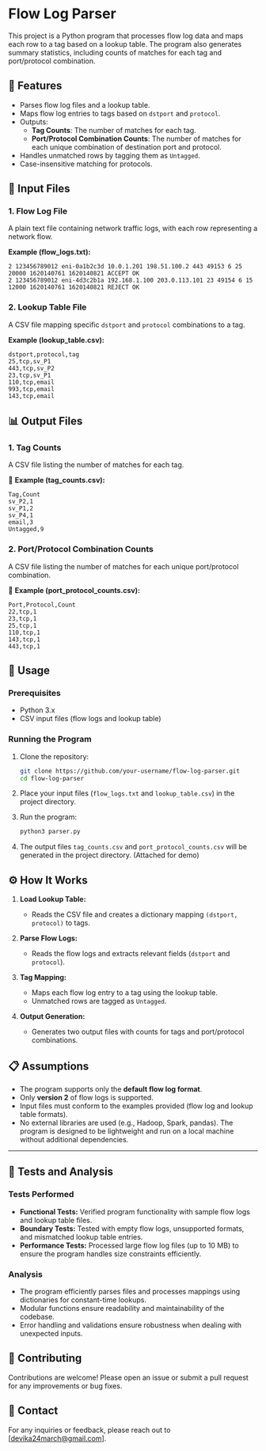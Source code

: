 # Flow Log Parser

This project is a Python program that processes flow log data and maps each row to a tag based on a lookup table. The program also generates summary statistics, including counts of matches for each tag and port/protocol combination.

## 🌟 Features

- Parses flow log files and a lookup table.
- Maps flow log entries to tags based on `dstport` and `protocol`.
- Outputs:
  - **Tag Counts**: The number of matches for each tag.
  - **Port/Protocol Combination Counts**: The number of matches for each unique combination of destination port and protocol.
- Handles unmatched rows by tagging them as `Untagged`.
- Case-insensitive matching for protocols.

## 📂 Input Files

### 1. Flow Log File
A plain text file containing network traffic logs, with each row representing a network flow.

**Example (flow_logs.txt):**
```
2 123456789012 eni-0a1b2c3d 10.0.1.201 198.51.100.2 443 49153 6 25 20000 1620140761 1620140821 ACCEPT OK
2 123456789012 eni-4d3c2b1a 192.168.1.100 203.0.113.101 23 49154 6 15 12000 1620140761 1620140821 REJECT OK
```

### 2. Lookup Table File
A CSV file mapping specific `dstport` and `protocol` combinations to a tag.

**Example (lookup_table.csv):**
```csv
dstport,protocol,tag
25,tcp,sv_P1
443,tcp,sv_P2
23,tcp,sv_P1
110,tcp,email
993,tcp,email
143,tcp,email
```

## 📊 Output Files

### 1. Tag Counts
A CSV file listing the number of matches for each tag.

📝 **Example (tag_counts.csv):**
```csv
Tag,Count
sv_P2,1
sv_P1,2
sv_P4,1
email,3
Untagged,9
```

### 2. Port/Protocol Combination Counts
A CSV file listing the number of matches for each unique port/protocol combination.

📝 **Example (port_protocol_counts.csv):**
```csv
Port,Protocol,Count
22,tcp,1
23,tcp,1
25,tcp,1
110,tcp,1
143,tcp,1
443,tcp,1
```

## 🚀 Usage

### Prerequisites
- Python 3.x
- CSV input files (flow logs and lookup table)

### Running the Program
1. Clone the repository:
   ```bash
   git clone https://github.com/your-username/flow-log-parser.git
   cd flow-log-parser
   ```

2. Place your input files (`flow_logs.txt` and `lookup_table.csv`) in the project directory.

3. Run the program:
   ```bash
   python3 parser.py
   ```

4. The output files `tag_counts.csv` and `port_protocol_counts.csv` will be generated in the project directory. (Attached for demo)

## ⚙️ How It Works

1. **Load Lookup Table:**
   - Reads the CSV file and creates a dictionary mapping `(dstport, protocol)` to tags.

2. **Parse Flow Logs:**
   - Reads the flow logs and extracts relevant fields (`dstport` and `protocol`).

3. **Tag Mapping:**
   - Maps each flow log entry to a tag using the lookup table.
   - Unmatched rows are tagged as `Untagged`.

4. **Output Generation:**
   - Generates two output files with counts for tags and port/protocol combinations.

## 📋 Assumptions

- The program supports only the **default flow log format**.
- Only **version 2** of flow logs is supported.
- Input files must conform to the examples provided (flow log and lookup table formats).
- No external libraries are used (e.g., Hadoop, Spark, pandas). The program is designed to be lightweight and run on a local machine without additional dependencies.

---

## 📜 Tests and Analysis

### Tests Performed
- **Functional Tests:** Verified program functionality with sample flow logs and lookup table files.
- **Boundary Tests:** Tested with empty flow logs, unsupported formats, and mismatched lookup table entries.
- **Performance Tests:** Processed large flow log files (up to 10 MB) to ensure the program handles size constraints efficiently.

### Analysis
- The program efficiently parses files and processes mappings using dictionaries for constant-time lookups.
- Modular functions ensure readability and maintainability of the codebase.
- Error handling and validations ensure robustness when dealing with unexpected inputs.


## 🤝 Contributing

Contributions are welcome! Please open an issue or submit a pull request for any improvements or bug fixes.

## 📧 Contact

For any inquiries or feedback, please reach out to [devika24march@gmail.com].
